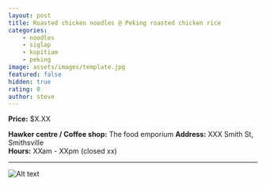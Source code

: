 ```yaml
---
layout: post
title: Roasted chicken noodles @ Peking roasted chicken rice
categories: 
    - noodles
    - siglap
    - kopitiam
    - peking
image: assets/images/template.jpg
featured: false
hidden: true
rating: 0
author: steve
---
```



**Price:** $X.XX  

**Hawker centre / Coffee shop:** The food emporium
**Address:** XXX Smith St, Smithsville  
**Hours:** XXam - XXpm (closed xx)  

***  

![Alt text](/assets/images/image.jpg "alt text")